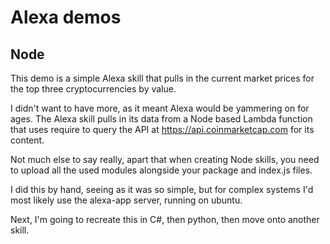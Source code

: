 # Alexa demos
## Node
This demo is a simple Alexa skill that pulls in the current market prices for the top three cryptocurrencies by value.

I didn't want to have more, as it meant Alexa would be yammering on for ages.
The Alexa skill pulls in its data from a Node based Lambda function that uses require to query the API at https://api.coinmarketcap.com for its content.


Not much else to say really, apart that when creating Node skills, you need to upload all the used modules alongside your package and index.js files.

I did this by hand, seeing as it was so simple, but for complex systems I'd most likely use the alexa-app server, running on ubuntu.

Next, I'm going to recreate this in C#, then python, then move onto another skill.
